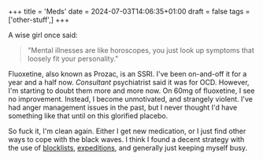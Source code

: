 +++
title = 'Meds'
date = 2024-07-03T14:06:35+01:00
draft = false
tags = ['other-stuff',]
+++

A wise girl once said:
> "Mental illnesses are like horoscopes, you just look up symptoms that loosely fit your personality."

Fluoxetine, also known as Prozac, is an SSRI. I've been on-and-off it for a year and a half now. *Consultant* psychiatrist said it was for OCD. However, I'm starting to doubt them more and more now. On 60mg of fluoxetine, I see no improvement. Instead, I become unmotivated, and strangely violent. I've had anger management issues in the past, but I never thought I'd have something like that until on this glorified placebo.

So fuck it, I'm clean again. Either I get new medication, or I just find other ways to cope with the black waves. I think I found a decent strategy with the use of [blocklists](https://blackwavesofenergy.github.io/bwoe-blog/post/net/about-blocklists/), [expeditions](https://blackwavesofenergy.github.io/bwoe-blog/post/photo/photo-expeditions/), and generally just keeping myself busy.